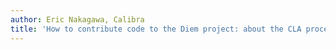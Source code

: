 ```yaml
---
author: Eric Nakagawa, Calibra
title: 'How to contribute code to the Diem project: about the CLA process'
---
```


<BlogRedirect />
